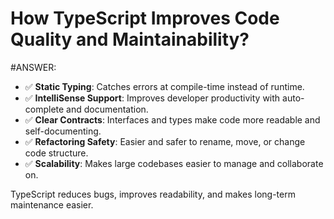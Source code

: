# How TypeScript Improves Code Quality and Maintainability?

#ANSWER:

- ✅ **Static Typing**: Catches errors at compile-time instead of runtime.
- ✅ **IntelliSense Support**: Improves developer productivity with auto-complete and documentation.
- ✅ **Clear Contracts**: Interfaces and types make code more readable and self-documenting.
- ✅ **Refactoring Safety**: Easier and safer to rename, move, or change code structure.
- ✅ **Scalability**: Makes large codebases easier to manage and collaborate on.

TypeScript reduces bugs, improves readability, and makes long-term maintenance easier.

